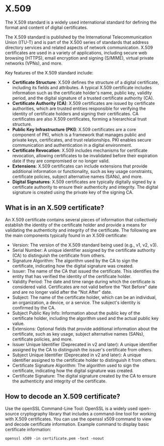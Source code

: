 # X.509

The X.509 standard is a widely used international standard for defining the format and content of 
digital certificates. 

The X.509 standard is published by the International Telecommunication Union (ITU-T) and is part of the 
X.500 series of standards that address directory services and related aspects of network communication. 
X.509 certificates are used in a variety of applications, including secure web browsing (HTTPS), 
email encryption and signing (S/MIME), virtual private networks (VPNs), and more.

Key features of the X.509 standard include:

- **Certificate Structure**: X.509 defines the structure of a digital certificate, including its fields
  and attributes. A typical X.509 certificate includes information such as the certificate holder's name,
  public key, validity period, and the digital signature of a trusted certificate authority (CA).
- **Certificate Authority (CA)**: X.509 certificates are issued by certificate authorities, which are trusted
  entities responsible for verifying the identity of certificate holders and signing their certificates.
  CA certificates are also X.509 certificates, forming a hierarchical trust structure.
- **Public Key Infrastructure (PKI)**: X.509 certificates are a core component of PKI, which is a framework
  that manages public and private keys, certificates, and trust relationships. PKI enables secure
  communication and authentication in a digital environment.
- **Certificate Revocation**: X.509 includes mechanisms for certificate revocation, allowing certificates to be
  invalidated before their expiration date if they are compromised or no longer valid.
- **Extensions**: X.509 certificates can include extensions that provide additional information or functionality,
  such as key usage constraints, certificate policies, subject alternative names (SANs), and more.
- **Digital Signatures**: X.509 certificates are typically digitally signed by a certificate authority to
  ensure their authenticity and integrity. The digital signature is created using the private key of the
  signing CA.


## What is in an X.509 certificate?
An X.509 certificate contains several pieces of information that collectively establish the identity of the certificate holder and provide a means for validating the authenticity and integrity of the certificate. The following are the main components typically found in an X.509 certificate:

- Version: The version of the X.509 standard being used (e.g., v1, v2, v3).
- Serial Number: A unique identifier assigned by the certificate authority (CA) to distinguish the
  certificate from others.
- Signature Algorithm: The algorithm used by the CA to sign the certificate, indicating how the digital signature was
  created.
- Issuer: The name of the CA that issued the certificate. This identifies the entity that has verified the
  identity of the certificate holder.
- Validity Period: The date and time range during which the certificate is considered valid. Certificates are
  not valid before the "Not Before" date and are no longer valid after the "Not After" date.
- Subject: The name of the certificate holder, which can be an individual, an organization, a device, or a
  service. The subject's identity is confirmed by the CA.
- Subject Public Key Info: Information about the public key of the certificate holder, including the algorithm
  used and the actual public key value.
- Extensions: Optional fields that provide additional information about the certificate, such as key usage,
  subject alternative names (SANs), certificate policies, and more.
- Issuer Unique Identifier (Deprecated in v2 and later): A unique identifier assigned by the CA to distinguish
  the issuer's certificate from others.
- Subject Unique Identifier (Deprecated in v2 and later): A unique identifier assigned to the certificate holder
  to distinguish it from others.
- Certificate Signature Algorithm: The algorithm used to sign the certificate, indicating how the digital
  signature was created.
- Certificate Signature: The digital signature created by the CA to ensure the authenticity and integrity of
  the certificate.

## How to decode an X.509 certificate?
Use the openSSL Command-Line Tool:
OpenSSL is a widely used open-source cryptography library that includes a command-line tool for working with X.509 certificates. You can use the openssl x509 command to view and decode certificate information.
Example command to display basic certificate information:
```
openssl x509 -in certificate.pem -text -noout
```

